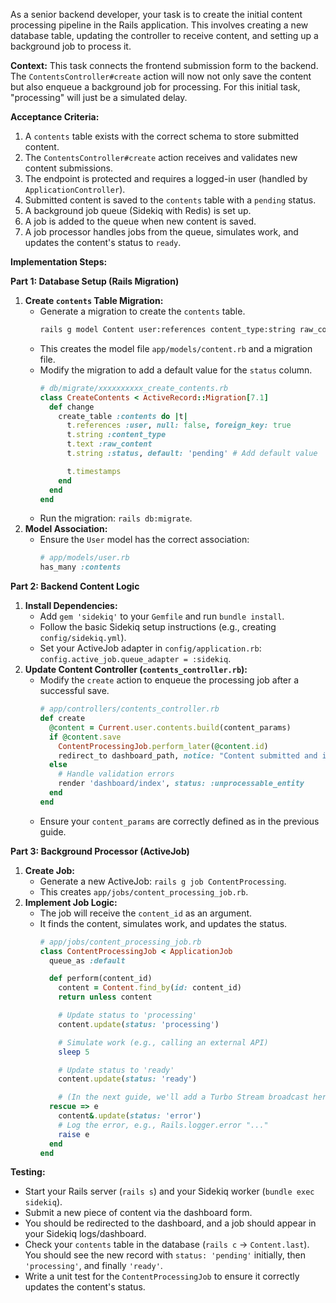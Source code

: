 As a senior backend developer, your task is to create the initial content processing pipeline in the Rails application. This involves creating a new database table, updating the controller to receive content, and setting up a background job to process it.

**Context:**
This task connects the frontend submission form to the backend. The `ContentsController#create` action will now not only save the content but also enqueue a background job for processing. For this initial task, "processing" will just be a simulated delay.

**Acceptance Criteria:**
1.  A `contents` table exists with the correct schema to store submitted content.
2.  The `ContentsController#create` action receives and validates new content submissions.
3.  The endpoint is protected and requires a logged-in user (handled by `ApplicationController`).
4.  Submitted content is saved to the `contents` table with a `pending` status.
5.  A background job queue (Sidekiq with Redis) is set up.
6.  A job is added to the queue when new content is saved.
7.  A job processor handles jobs from the queue, simulates work, and updates the content's status to `ready`.

**Implementation Steps:**

**Part 1: Database Setup (Rails Migration)**

1.  **Create `contents` Table Migration:**
    *   Generate a migration to create the `contents` table.
        ```bash
        rails g model Content user:references content_type:string raw_content:text status:string
        ```
    *   This creates the model file `app/models/content.rb` and a migration file.
    *   Modify the migration to add a default value for the `status` column.
        ```ruby
        # db/migrate/xxxxxxxxxx_create_contents.rb
        class CreateContents < ActiveRecord::Migration[7.1]
          def change
            create_table :contents do |t|
              t.references :user, null: false, foreign_key: true
              t.string :content_type
              t.text :raw_content
              t.string :status, default: 'pending' # Add default value

              t.timestamps
            end
          end
        end
        ```
    *   Run the migration: `rails db:migrate`.
2.  **Model Association:**
    *   Ensure the `User` model has the correct association:
        ```ruby
        # app/models/user.rb
        has_many :contents
        ```

**Part 2: Backend Content Logic**

1.  **Install Dependencies:**
    *   Add `gem 'sidekiq'` to your `Gemfile` and run `bundle install`.
    *   Follow the basic Sidekiq setup instructions (e.g., creating `config/sidekiq.yml`).
    *   Set your ActiveJob adapter in `config/application.rb`: `config.active_job.queue_adapter = :sidekiq`.
2.  **Update Content Controller (`contents_controller.rb`):**
    *   Modify the `create` action to enqueue the processing job after a successful save.
        ```ruby
        # app/controllers/contents_controller.rb
        def create
          @content = Current.user.contents.build(content_params)
          if @content.save
            ContentProcessingJob.perform_later(@content.id)
            redirect_to dashboard_path, notice: "Content submitted and is now being processed."
          else
            # Handle validation errors
            render 'dashboard/index', status: :unprocessable_entity
          end
        end
        ```
    *   Ensure your `content_params` are correctly defined as in the previous guide.

**Part 3: Background Processor (ActiveJob)**

1.  **Create Job:**
    *   Generate a new ActiveJob: `rails g job ContentProcessing`.
    *   This creates `app/jobs/content_processing_job.rb`.
2.  **Implement Job Logic:**
    *   The job will receive the `content_id` as an argument.
    *   It finds the content, simulates work, and updates the status.
        ```ruby
        # app/jobs/content_processing_job.rb
        class ContentProcessingJob < ApplicationJob
          queue_as :default

          def perform(content_id)
            content = Content.find_by(id: content_id)
            return unless content

            # Update status to 'processing'
            content.update(status: 'processing')

            # Simulate work (e.g., calling an external API)
            sleep 5

            # Update status to 'ready'
            content.update(status: 'ready')

            # (In the next guide, we'll add a Turbo Stream broadcast here)
          rescue => e
            content&.update(status: 'error')
            # Log the error, e.g., Rails.logger.error "..."
            raise e
          end
        end
        ```

**Testing:**
*   Start your Rails server (`rails s`) and your Sidekiq worker (`bundle exec sidekiq`).
*   Submit a new piece of content via the dashboard form.
*   You should be redirected to the dashboard, and a job should appear in your Sidekiq logs/dashboard.
*   Check your `contents` table in the database (`rails c` -> `Content.last`). You should see the new record with `status: 'pending'` initially, then `'processing'`, and finally `'ready'`.
*   Write a unit test for the `ContentProcessingJob` to ensure it correctly updates the content's status.
